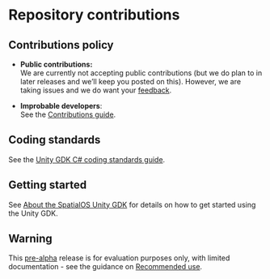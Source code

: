 # Repository contributions

## Contributions policy

* **Public contributions:** <br/>
We are currently not accepting public contributions (but we do plan to in 
later releases and we’ll keep you posted on this). However, we are taking issues and we do want your 
[feedback](https://github.com/spatialos/UnityGDK/blob/master/README.md#give-us-feedback).

* **Improbable developers**: <br/>
See the [Contributions guide](https://improbableio.atlassian.net/wiki/x/foDrDw).

## Coding standards
See the [Unity GDK C# coding standards guide](https://github.com/spatialos/UnityGDK/blob/master/docs/contributions/unity-gdk-coding-standards.md).

## Getting started
See [About the SpatialOS Unity GDK](https://github.com/spatialos/UnityGDK/blob/master/docs/README.md) for
 details on how to get started using the Unity GDK.

## Warning
This [pre-alpha](https://docs.improbable.io/reference/latest/shared/release-policy#maturity-stages) release is for evaluation purposes only, with limited documentation -
 see the guidance on
  [Recommended use](https://github.com/spatialos/UnityGDK/blob/master/docs/README.md#recommended-use).
